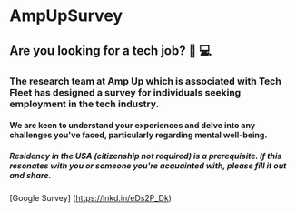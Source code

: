 # AmpUpSurvey

## Are you looking for a tech job? :star_struck: :computer:

### The research team at Amp Up which is associated with Tech Fleet has designed a survey for individuals seeking employment in the tech industry. 

#### We are keen to understand your experiences and delve into any challenges you've faced, particularly regarding mental well-being. 
##### Residency in the USA (citizenship not required) is a prerequisite. If this resonates with you or someone you're acquainted with, please fill it out and share.

[Google Survey] (https://lnkd.in/eDs2P_Dk)
